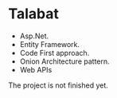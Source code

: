 # Talabat
* Asp.Net.
* Entity Framework.
* Code First approach.
* Onion Architecture pattern.
* Web APIs
  
The project is not finished yet.
